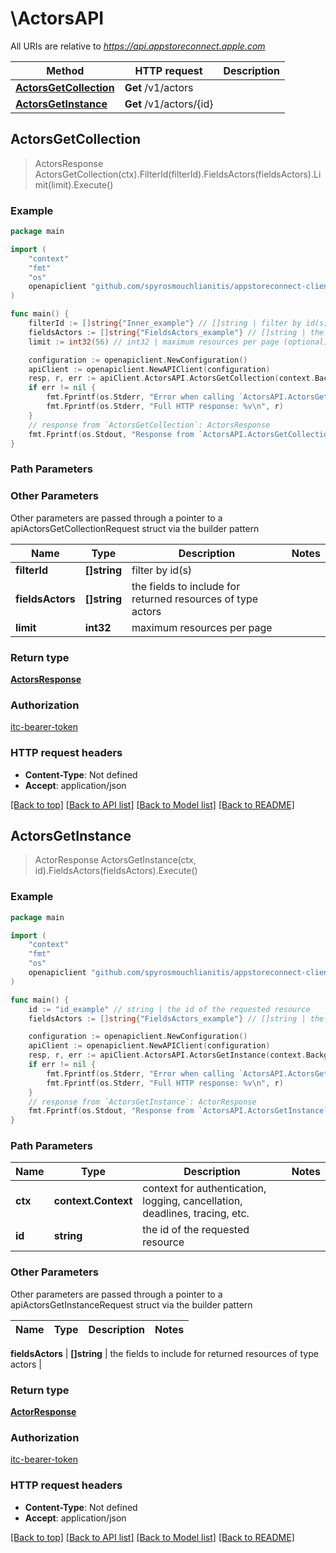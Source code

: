 # \ActorsAPI

All URIs are relative to *https://api.appstoreconnect.apple.com*

Method | HTTP request | Description
------------- | ------------- | -------------
[**ActorsGetCollection**](ActorsAPI.md#ActorsGetCollection) | **Get** /v1/actors | 
[**ActorsGetInstance**](ActorsAPI.md#ActorsGetInstance) | **Get** /v1/actors/{id} | 



## ActorsGetCollection

> ActorsResponse ActorsGetCollection(ctx).FilterId(filterId).FieldsActors(fieldsActors).Limit(limit).Execute()



### Example

```go
package main

import (
	"context"
	"fmt"
	"os"
	openapiclient "github.com/spyrosmouchlianitis/appstoreconnect-client"
)

func main() {
	filterId := []string{"Inner_example"} // []string | filter by id(s)
	fieldsActors := []string{"FieldsActors_example"} // []string | the fields to include for returned resources of type actors (optional)
	limit := int32(56) // int32 | maximum resources per page (optional)

	configuration := openapiclient.NewConfiguration()
	apiClient := openapiclient.NewAPIClient(configuration)
	resp, r, err := apiClient.ActorsAPI.ActorsGetCollection(context.Background()).FilterId(filterId).FieldsActors(fieldsActors).Limit(limit).Execute()
	if err != nil {
		fmt.Fprintf(os.Stderr, "Error when calling `ActorsAPI.ActorsGetCollection``: %v\n", err)
		fmt.Fprintf(os.Stderr, "Full HTTP response: %v\n", r)
	}
	// response from `ActorsGetCollection`: ActorsResponse
	fmt.Fprintf(os.Stdout, "Response from `ActorsAPI.ActorsGetCollection`: %v\n", resp)
}
```

### Path Parameters



### Other Parameters

Other parameters are passed through a pointer to a apiActorsGetCollectionRequest struct via the builder pattern


Name | Type | Description  | Notes
------------- | ------------- | ------------- | -------------
 **filterId** | **[]string** | filter by id(s) | 
 **fieldsActors** | **[]string** | the fields to include for returned resources of type actors | 
 **limit** | **int32** | maximum resources per page | 

### Return type

[**ActorsResponse**](ActorsResponse.md)

### Authorization

[itc-bearer-token](../README.md#itc-bearer-token)

### HTTP request headers

- **Content-Type**: Not defined
- **Accept**: application/json

[[Back to top]](#) [[Back to API list]](../README.md#documentation-for-api-endpoints)
[[Back to Model list]](../README.md#documentation-for-models)
[[Back to README]](../README.md)


## ActorsGetInstance

> ActorResponse ActorsGetInstance(ctx, id).FieldsActors(fieldsActors).Execute()



### Example

```go
package main

import (
	"context"
	"fmt"
	"os"
	openapiclient "github.com/spyrosmouchlianitis/appstoreconnect-client"
)

func main() {
	id := "id_example" // string | the id of the requested resource
	fieldsActors := []string{"FieldsActors_example"} // []string | the fields to include for returned resources of type actors (optional)

	configuration := openapiclient.NewConfiguration()
	apiClient := openapiclient.NewAPIClient(configuration)
	resp, r, err := apiClient.ActorsAPI.ActorsGetInstance(context.Background(), id).FieldsActors(fieldsActors).Execute()
	if err != nil {
		fmt.Fprintf(os.Stderr, "Error when calling `ActorsAPI.ActorsGetInstance``: %v\n", err)
		fmt.Fprintf(os.Stderr, "Full HTTP response: %v\n", r)
	}
	// response from `ActorsGetInstance`: ActorResponse
	fmt.Fprintf(os.Stdout, "Response from `ActorsAPI.ActorsGetInstance`: %v\n", resp)
}
```

### Path Parameters


Name | Type | Description  | Notes
------------- | ------------- | ------------- | -------------
**ctx** | **context.Context** | context for authentication, logging, cancellation, deadlines, tracing, etc.
**id** | **string** | the id of the requested resource | 

### Other Parameters

Other parameters are passed through a pointer to a apiActorsGetInstanceRequest struct via the builder pattern


Name | Type | Description  | Notes
------------- | ------------- | ------------- | -------------

 **fieldsActors** | **[]string** | the fields to include for returned resources of type actors | 

### Return type

[**ActorResponse**](ActorResponse.md)

### Authorization

[itc-bearer-token](../README.md#itc-bearer-token)

### HTTP request headers

- **Content-Type**: Not defined
- **Accept**: application/json

[[Back to top]](#) [[Back to API list]](../README.md#documentation-for-api-endpoints)
[[Back to Model list]](../README.md#documentation-for-models)
[[Back to README]](../README.md)

